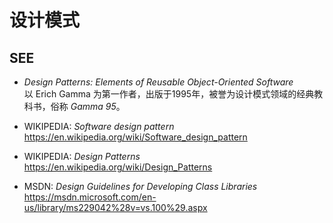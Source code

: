 #	设计模式

##	SEE

*	*Design Patterns: Elements of Reusable Object-Oriented Software*  
	以 Erich Gamma 为第一作者，出版于1995年，被誉为设计模式领域的经典教科书，俗称 *Gamma 95*。

*	WIKIPEDIA: *Software design pattern*  
	https://en.wikipedia.org/wiki/Software_design_pattern

*	WIKIPEDIA: *Design Patterns*  
	https://en.wikipedia.org/wiki/Design_Patterns

*	MSDN: *Design Guidelines for Developing Class Libraries*  
	https://msdn.microsoft.com/en-us/library/ms229042%28v=vs.100%29.aspx
